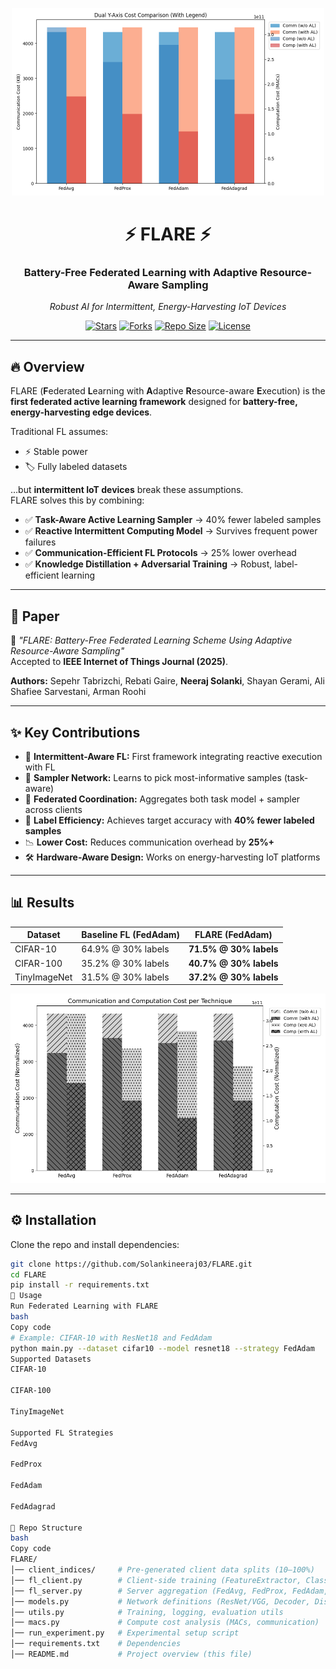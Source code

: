 

<!-- PROJECT LOGO -->
<p align="center">
  <img src="COMPCOMM.png" alt="FLARE Logo" width="500"/>
</p>

<h1 align="center">⚡ FLARE ⚡</h1>
<h3 align="center">
Battery-Free Federated Learning with Adaptive Resource-Aware Sampling
</h3>

<p align="center">
  <i>Robust AI for Intermittent, Energy-Harvesting IoT Devices</i>  
</p>

<p align="center">
  <a href="https://github.com/Solankineeraj03/FLARE/stargazers"><img src="https://img.shields.io/github/stars/Solankineeraj03/FLARE?style=social" alt="Stars"/></a>
  <a href="https://github.com/Solankineeraj03/FLARE/network/members"><img src="https://img.shields.io/github/forks/Solankineeraj03/FLARE?style=social" alt="Forks"/></a>
  <a href="https://github.com/Solankineeraj03/FLARE"><img src="https://img.shields.io/github/repo-size/Solankineeraj03/FLARE" alt="Repo Size"/></a>
  <a href="https://github.com/Solankineeraj03/FLARE/blob/main/LICENSE"><img src="https://img.shields.io/badge/license-MIT-green" alt="License"/></a>
</p>

---

## 🔥 Overview
FLARE (**F**ederated **L**earning with **A**daptive **R**esource-aware **E**xecution) is the **first federated active learning framework** designed for **battery-free, energy-harvesting edge devices**.  

Traditional FL assumes:
- ⚡ Stable power  
- 🏷️ Fully labeled datasets  

…but **intermittent IoT devices** break these assumptions.  
FLARE solves this by combining:  

- ✅ **Task-Aware Active Learning Sampler** → 40% fewer labeled samples  
- ✅ **Reactive Intermittent Computing Model** → Survives frequent power failures  
- ✅ **Communication-Efficient FL Protocols** → 25% lower overhead  
- ✅ **Knowledge Distillation + Adversarial Training** → Robust, label-efficient learning  

---

## 📖 Paper
📄 *"FLARE: Battery-Free Federated Learning Scheme Using Adaptive Resource-Aware Sampling"*  
Accepted to **IEEE Internet of Things Journal (2025)**.  

**Authors:** Sepehr Tabrizchi, Rebati Gaire, **Neeraj Solanki**, Shayan Gerami, Ali Shafiee Sarvestani, Arman Roohi  

---

## ✨ Key Contributions
- 🔋 **Intermittent-Aware FL:** First framework integrating reactive execution with FL  
- 🧠 **Sampler Network:** Learns to pick most-informative samples (task-aware)  
- 🤝 **Federated Coordination:** Aggregates both task model + sampler across clients  
- 🎯 **Label Efficiency:** Achieves target accuracy with **40% fewer labeled samples**  
- 📉 **Lower Cost:** Reduces communication overhead by **25%+**  
- 🛠️ **Hardware-Aware Design:** Works on energy-harvesting IoT platforms  

---

## 📊 Results

| Dataset      | Baseline FL (FedAdam) | **FLARE (FedAdam)** |
|--------------|----------------------|----------------------|
| CIFAR-10     | 64.9% @ 30% labels   | **71.5% @ 30% labels** |
| CIFAR-100    | 35.2% @ 30% labels   | **40.7% @ 30% labels** |
| TinyImageNet | 31.5% @ 30% labels   | **37.2% @ 30% labels** |

<p align="center">
  <img src="newoutput.png" alt="FLARE Results" width="600"/>
</p>

---

## ⚙️ Installation
Clone the repo and install dependencies:
```bash
git clone https://github.com/Solankineeraj03/FLARE.git
cd FLARE
pip install -r requirements.txt
🚀 Usage
Run Federated Learning with FLARE
bash
Copy code
# Example: CIFAR-10 with ResNet18 and FedAdam
python main.py --dataset cifar10 --model resnet18 --strategy FedAdam
Supported Datasets
CIFAR-10

CIFAR-100

TinyImageNet

Supported FL Strategies
FedAvg

FedProx

FedAdam

FedAdagrad

🧩 Repo Structure
bash
Copy code
FLARE/
│── client_indices/     # Pre-generated client data splits (10–100%)
│── fl_client.py        # Client-side training (FeatureExtractor, Classifier, Sampler, Decoder)
│── fl_server.py        # Server aggregation (FedAvg, FedProx, FedAdam, FedAdagrad)
│── models.py           # Network definitions (ResNet/VGG, Decoder, Discriminator, Sampler)
│── utils.py            # Training, logging, evaluation utils
│── macs.py             # Compute cost analysis (MACs, communication)
│── run_experiment.py   # Experimental setup script
│── requirements.txt    # Dependencies
│── README.md           # Project overview (this file)


